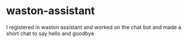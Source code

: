 # waston-assistant
I registered in waston assistant and worked on the chat bot and made a short chat to say hello and goodbye
